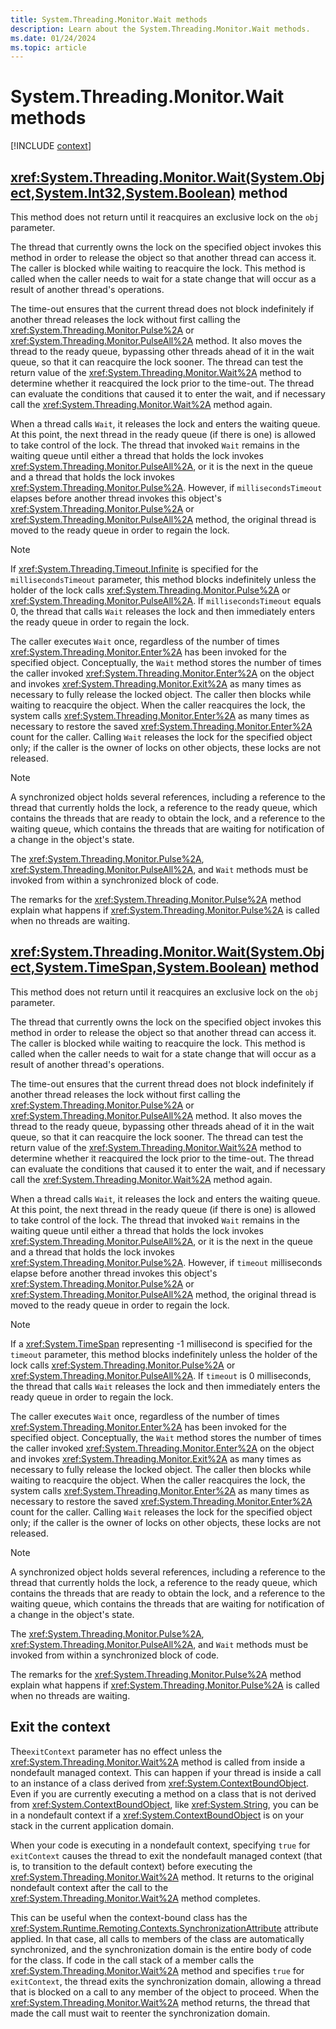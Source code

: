```yaml
---
title: System.Threading.Monitor.Wait methods
description: Learn about the System.Threading.Monitor.Wait methods.
ms.date: 01/24/2024
ms.topic: article
---
```

# System.Threading.Monitor.Wait methods

[!INCLUDE [context](includes/context.md)]

## <xref:System.Threading.Monitor.Wait(System.Object,System.Int32,System.Boolean)> method

This method does not return until it reacquires an exclusive lock on the `obj` parameter.

The thread that currently owns the lock on the specified object invokes this method in order to release the object so that another thread can access it. The caller is blocked while waiting to reacquire the lock. This method is called when the caller needs to wait for a state change that will occur as a result of another thread's operations.

The time-out ensures that the current thread does not block indefinitely if another thread releases the lock without first calling the <xref:System.Threading.Monitor.Pulse%2A> or <xref:System.Threading.Monitor.PulseAll%2A> method. It also moves the thread to the ready queue, bypassing other threads ahead of it in the wait queue, so that it can reacquire the lock sooner. The thread can test the return value of the <xref:System.Threading.Monitor.Wait%2A> method to determine whether it reacquired the lock prior to the time-out. The thread can evaluate the conditions that caused it to enter the wait, and if necessary call the <xref:System.Threading.Monitor.Wait%2A> method again.

When a thread calls `Wait`, it releases the lock and enters the waiting queue. At this point, the next thread in the ready queue (if there is one) is allowed to take control of the lock. The thread that invoked `Wait` remains in the waiting queue until either a thread that holds the lock invokes <xref:System.Threading.Monitor.PulseAll%2A>, or it is the next in the queue and a thread that holds the lock invokes <xref:System.Threading.Monitor.Pulse%2A>. However, if `millisecondsTimeout` elapses before another thread invokes this object's <xref:System.Threading.Monitor.Pulse%2A> or <xref:System.Threading.Monitor.PulseAll%2A> method, the original thread is moved to the ready queue in order to regain the lock.

> [!NOTE]
> If <xref:System.Threading.Timeout.Infinite> is specified for the `millisecondsTimeout` parameter, this method blocks indefinitely unless the holder of the lock calls <xref:System.Threading.Monitor.Pulse%2A> or <xref:System.Threading.Monitor.PulseAll%2A>. If `millisecondsTimeout` equals 0, the thread that calls `Wait` releases the lock and then immediately enters the ready queue in order to regain the lock.

The caller executes `Wait` once, regardless of the number of times <xref:System.Threading.Monitor.Enter%2A> has been invoked for the specified object. Conceptually, the `Wait` method stores the number of times the caller invoked <xref:System.Threading.Monitor.Enter%2A> on the object and invokes <xref:System.Threading.Monitor.Exit%2A> as many times as necessary to fully release the locked object. The caller then blocks while waiting to reacquire the object. When the caller reacquires the lock, the system calls <xref:System.Threading.Monitor.Enter%2A> as many times as necessary to restore the saved <xref:System.Threading.Monitor.Enter%2A> count for the caller. Calling `Wait` releases the lock for the specified object only; if the caller is the owner of locks on other objects, these locks are not released.

> [!NOTE]
> A synchronized object holds several references, including a reference to the thread that currently holds the lock, a reference to the ready queue, which contains the threads that are ready to obtain the lock, and a reference to the waiting queue, which contains the threads that are waiting for notification of a change in the object's state.

The <xref:System.Threading.Monitor.Pulse%2A>, <xref:System.Threading.Monitor.PulseAll%2A>, and `Wait` methods must be invoked from within a synchronized block of code.

The remarks for the <xref:System.Threading.Monitor.Pulse%2A> method explain what happens if <xref:System.Threading.Monitor.Pulse%2A> is called when no threads are waiting.

## <xref:System.Threading.Monitor.Wait(System.Object,System.TimeSpan,System.Boolean)> method

This method does not return until it reacquires an exclusive lock on the `obj` parameter.

The thread that currently owns the lock on the specified object invokes this method in order to release the object so that another thread can access it. The caller is blocked while waiting to reacquire the lock. This method is called when the caller needs to wait for a state change that will occur as a result of another thread's operations.

The time-out ensures that the current thread does not block indefinitely if another thread releases the lock without first calling the <xref:System.Threading.Monitor.Pulse%2A> or <xref:System.Threading.Monitor.PulseAll%2A> method. It also moves the thread to the ready queue, bypassing other threads ahead of it in the wait queue, so that it can reacquire the lock sooner. The thread can test the return value of the <xref:System.Threading.Monitor.Wait%2A> method to determine whether it reacquired the lock prior to the time-out. The thread can evaluate the conditions that caused it to enter the wait, and if necessary call the <xref:System.Threading.Monitor.Wait%2A> method again.

When a thread calls `Wait`, it releases the lock and enters the waiting queue. At this point, the next thread in the ready queue (if there is one) is allowed to take control of the lock. The thread that invoked `Wait` remains in the waiting queue until either a thread that holds the lock invokes <xref:System.Threading.Monitor.PulseAll%2A>, or it is the next in the queue and a thread that holds the lock invokes <xref:System.Threading.Monitor.Pulse%2A>. However, if `timeout` milliseconds elapse before another thread invokes this object's <xref:System.Threading.Monitor.Pulse%2A> or <xref:System.Threading.Monitor.PulseAll%2A> method, the original thread is moved to the ready queue in order to regain the lock.

> [!NOTE]
> If a <xref:System.TimeSpan> representing -1 millisecond is specified for the `timeout` parameter, this method blocks indefinitely unless the holder of the lock calls <xref:System.Threading.Monitor.Pulse%2A> or <xref:System.Threading.Monitor.PulseAll%2A>. If `timeout` is 0 milliseconds, the thread that calls `Wait` releases the lock and then immediately enters the ready queue in order to regain the lock.

The caller executes `Wait` once, regardless of the number of times <xref:System.Threading.Monitor.Enter%2A> has been invoked for the specified object. Conceptually, the `Wait` method stores the number of times the caller invoked <xref:System.Threading.Monitor.Enter%2A> on the object and invokes <xref:System.Threading.Monitor.Exit%2A> as many times as necessary to fully release the locked object. The caller then blocks while waiting to reacquire the object. When the caller reacquires the lock, the system calls <xref:System.Threading.Monitor.Enter%2A> as many times as necessary to restore the saved <xref:System.Threading.Monitor.Enter%2A> count for the caller. Calling `Wait` releases the lock for the specified object only; if the caller is the owner of locks on other objects, these locks are not released.

> [!NOTE]
> A synchronized object holds several references, including a reference to the thread that currently holds the lock, a reference to the ready queue, which contains the threads that are ready to obtain the lock, and a reference to the waiting queue, which contains the threads that are waiting for notification of a change in the object's state.

The <xref:System.Threading.Monitor.Pulse%2A>, <xref:System.Threading.Monitor.PulseAll%2A>, and `Wait` methods must be invoked from within a synchronized block of code.

The remarks for the <xref:System.Threading.Monitor.Pulse%2A> method explain what happens if <xref:System.Threading.Monitor.Pulse%2A> is called when no threads are waiting.

## Exit the context

The`exitContext` parameter has no effect unless the <xref:System.Threading.Monitor.Wait%2A> method is called from inside a nondefault managed context. This can happen if your thread is inside a call to an instance of a class derived from <xref:System.ContextBoundObject>. Even if you are currently executing a method on a class that is not derived from <xref:System.ContextBoundObject>, like <xref:System.String>, you can be in a nondefault context if a <xref:System.ContextBoundObject> is on your stack in the current application domain.

When your code is executing in a nondefault context, specifying `true` for `exitContext` causes the thread to exit the nondefault managed context (that is, to transition to the default context) before executing the <xref:System.Threading.Monitor.Wait%2A> method. It returns to the original nondefault context after the call to the <xref:System.Threading.Monitor.Wait%2A> method completes.

This can be useful when the context-bound class has the <xref:System.Runtime.Remoting.Contexts.SynchronizationAttribute> attribute applied. In that case, all calls to members of the class are automatically synchronized, and the synchronization domain is the entire body of code for the class. If code in the call stack of a member calls the <xref:System.Threading.Monitor.Wait%2A> method and specifies `true` for `exitContext`, the thread exits the synchronization domain, allowing a thread that is blocked on a call to any member of the object to proceed. When the <xref:System.Threading.Monitor.Wait%2A> method returns, the thread that made the call must wait to reenter the synchronization domain.
